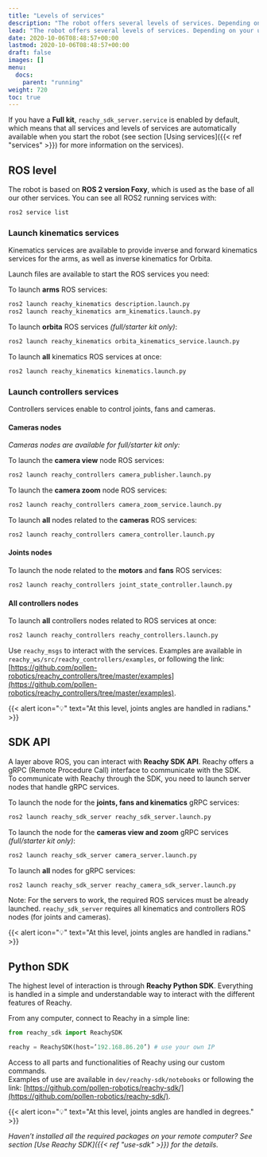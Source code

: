 ```yaml
---
title: "Levels of services"
description: "The robot offers several levels of services. Depending on your use case, you may prefer interacting with different layers of the robot software."
lead: "The robot offers several levels of services. Depending on your use case, you may prefer interacting with different layers of the robot software."
date: 2020-10-06T08:48:57+00:00
lastmod: 2020-10-06T08:48:57+00:00
draft: false
images: []
menu:
  docs:
    parent: "running"
weight: 720
toc: true
---
```


If you have a **Full kit**, `reachy_sdk_server.service` is enabled by default, which means that all services and levels of services are automatically available when you start the robot (see section [Using services]({{< ref "services" >}}) for more information on the services).

## ROS level
The robot is based on **ROS 2 version Foxy**, which is used as the base of all our other services.
You can see all ROS2 running services with:
```bash
ros2 service list
```  

### Launch kinematics services
Kinematics services are available to provide inverse and forward kinematics services for the arms, as well as inverse kinematics for Orbita.  

Launch files are available to start the ROS services you need:  

To launch **arms** ROS services:
```bash
ros2 launch reachy_kinematics description.launch.py
ros2 launch reachy_kinematics arm_kinematics.launch.py
```

To launch **orbita** ROS services *(full/starter kit only)*:
```bash
ros2 launch reachy_kinematics orbita_kinematics_service.launch.py
```

To launch **all** kinematics ROS services at once:
```bash
ros2 launch reachy_kinematics kinematics.launch.py
```

### Launch controllers services
Controllers services enable to control joints, fans and cameras.

#### Cameras nodes
*Cameras nodes are available for full/starter kit only:*  

To launch the **camera view** node ROS services:
```bash
ros2 launch reachy_controllers camera_publisher.launch.py
```
To launch the **camera zoom** node ROS services:
```bash
ros2 launch reachy_controllers camera_zoom_service.launch.py
```

To launch **all** nodes related to the **cameras** ROS services:
```bash
ros2 launch reachy_controllers camera_controller.launch.py
```

#### Joints nodes
To launch the node related to the **motors** and **fans** ROS services:
```bash
ros2 launch reachy_controllers joint_state_controller.launch.py
```

#### All controllers nodes
To launch **all** controllers nodes related to ROS services at once:
```bash
ros2 launch reachy_controllers reachy_controllers.launch.py
```

Use `reachy_msgs` to interact with the services. Examples are available in `reachy_ws/src/reachy_controllers/examples`, or following the link: [https://github.com/pollen-robotics/reachy_controllers/tree/master/examples](https://github.com/pollen-robotics/reachy_controllers/tree/master/examples).

{{< alert icon="💡" text="At this level, joints angles are handled in radians." >}}


## SDK API
A layer above ROS, you can interact with **Reachy SDK API**. Reachy offers a gRPC (Remote Procedure Call) interface to communicate with the SDK.  
To communicate with Reachy through the SDK, you need to launch server nodes that handle gRPC services.  

To launch the node for the **joints, fans and kinematics** gRPC services:
```bash
ros2 launch reachy_sdk_server reachy_sdk_server.launch.py
```

To launch the node for the **cameras view and zoom** gRPC services *(full/starter kit only)*:
```bash
ros2 launch reachy_sdk_server camera_server.launch.py
```

To launch **all** nodes for gRPC services:
```bash
ros2 launch reachy_sdk_server reachy_camera_sdk_server.launch.py
```

Note: For the servers to work, the required ROS services must be already launched. `reachy_sdk_server` requires all kinematics and controllers ROS nodes (for joints and cameras). 


{{< alert icon="💡" text="At this level, joints angles are handled in radians." >}}



## Python SDK
The highest level of interaction is through **Reachy Python SDK**. Everything is handled in a simple and understandable way to interact with the different features of Reachy.

From any computer, connect to Reachy in a simple line:
```python
from reachy_sdk import ReachySDK

reachy = ReachySDK(host=’192.168.86.20’) # use your own IP
```


Access to all parts and functionalities of Reachy using our custom commands.  
Examples of use are available in `dev/reachy-sdk/notebooks` or following the link: [https://github.com/pollen-robotics/reachy-sdk/](https://github.com/pollen-robotics/reachy-sdk/).


{{< alert icon="💡" text="At this level, joints angles are handled in degrees." >}}


*Haven’t installed all the required packages on your remote computer? See section [Use Reachy SDK]({{< ref "use-sdk" >}}) for the details.*
